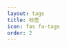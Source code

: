 ```yaml
---
layout: tags
title: 标签
icon: fas fa-tags
order: 2
---
```


```{% for tag in site.tags %}  <h3>{{ tag[0] }}</h3>  <ul>    {% for post in tag[1] %}      <li><a href="{{ post.url }}">{{ post.title }}</a></li>    {% endfor %}  </ul> {% endfor %}
```



